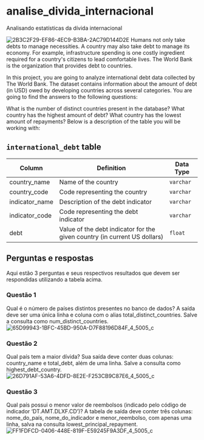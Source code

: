 # analise_divida_internacional
Analisando estatísticas da dívida internacional

![2B3C2F29-EF86-4EC9-B3BA-2AC79D144D2E](https://github.com/user-attachments/assets/61c73d0f-2cec-49d0-8b45-3b7a888a672c)
Humans not only take debts to manage necessities. A country may also take debt to manage its economy. For example, infrastructure spending is one costly ingredient required for a country's citizens to lead comfortable lives. The World Bank is the organization that provides debt to countries.

In this project, you are going to analyze international debt data collected by The World Bank. The dataset contains information about the amount of debt (in USD) owed by developing countries across several categories. You are going to find the answers to the following questions:

What is the number of distinct countries present in the database?
What country has the highest amount of debt?
What country has the lowest amount of repayments?
Below is a description of the table you will be working with:
## `international_debt` table

| Column | Definition | Data Type |
|-|-|-|
|country_name|Name of the country|`varchar`|
|country_code|Code representing the country|`varchar`|
|indicator_name|Description of the debt indicator|`varchar`|
|indicator_code|Code representing the debt indicator|`varchar`|
|debt|Value of the debt indicator for the given country (in current US dollars)|`float`|

## Perguntas e respostas
Aqui estão 3 perguntas e seus respectivos resultados que devem ser respondidas utilizando a tabela acima.
### Questão 1
Qual é o número de países distintos presentes no banco de dados? A saída deve ser uma única linha e coluna com o alias total_distinct_countries. Salve a consulta como num_distinct_countries.
![65D99943-1BFC-45BD-950A-D7F88196D84F_4_5005_c](https://github.com/user-attachments/assets/99cb08a3-139d-473c-b43e-b4f1f8e45131)

### Questão 2
Qual país tem a maior dívida? Sua saída deve conter duas colunas: country_name e total_debt, além de uma linha. Salve a consulta como highest_debt_country.
![26D791AF-53A6-4DFD-8E2E-F253CB9C87E6_4_5005_c](https://github.com/user-attachments/assets/8408e5af-f629-4f7a-b7a7-1702e0c55b78)

### Questão 3
Qual país possui o menor valor de reembolsos (indicado pelo código de indicador ‘DT.AMT.DLXF.CD’)? A tabela de saída deve conter três colunas: nome_do_país, nome_do_indicador e menor_reembolso, com apenas uma linha, salva na consulta lowest_principal_repayment.
![FF1FDFCD-0406-448E-819F-E59245F9A3DF_4_5005_c](https://github.com/user-attachments/assets/1164decf-27ad-42fb-b301-6e70ee989db7)
